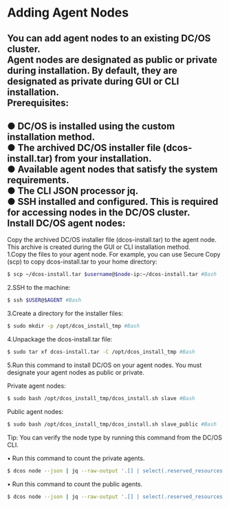 
Adding Agent Nodes
====
You can add agent nodes to an existing DC/OS cluster.<br> 
Agent nodes are designated as public or private during installation. By default, they are designated as private during GUI or CLI installation.<br>
Prerequisites:
-------


● DC/OS is installed using the custom installation method.<br>
● The archived DC/OS installer file (dcos-install.tar) from your installation.<br>
● Available agent nodes that satisfy the system requirements.<br>
● The CLI JSON processor jq.<br>
● SSH installed and configured. This is required for accessing nodes in the DC/OS cluster.<br>
Install DC/OS agent nodes:
-------
Copy the archived DC/OS installer file (dcos-install.tar) to the agent node. This archive is created during the GUI or CLI installation method.<br>
1.Copy the files to your agent node. For example, you can use Secure Copy (scp) to copy dcos-install.tar to your home directory:<br>
```Bash
$ scp ~/dcos-install.tar $username@$node-ip:~/dcos-install.tar #Bash
``` 
2.SSH to the machine:  
```Bash 
$ ssh $USER@$AGENT #Bash
``` 
3.Create a directory for the installer files:  
```Bash 
$ sudo mkdir -p /opt/dcos_install_tmp #Bash
```

4.Unpackage the dcos-install.tar file:  

```Bash 
$ sudo tar xf dcos-install.tar -C /opt/dcos_install_tmp #Bash
```

5.Run this command to install DC/OS on your agent nodes. You must designate your agent nodes as public or private.  
  
  
Private agent nodes:  

```Bash 
$ sudo bash /opt/dcos_install_tmp/dcos_install.sh slave #Bash
```
  
  
Public agent nodes:  

```Bash 
$ sudo bash /opt/dcos_install_tmp/dcos_install.sh slave_public #Bash
```
  
    
    
Tip: You can verify the node type by running this command from the DC/OS CLI.    
  
• Run this command to count the private agents. 
  
```Bash 
$ dcos node --json | jq --raw-output '.[] | select(.reserved_resources.slave_public == null) | .id' | wc -l
```
  
• Run this command to count the public agents.  
  
  ```Bash 
$ dcos node --json | jq --raw-output '.[] | select(.reserved_resources.slave_public != null) | .id' | wc -l
```

